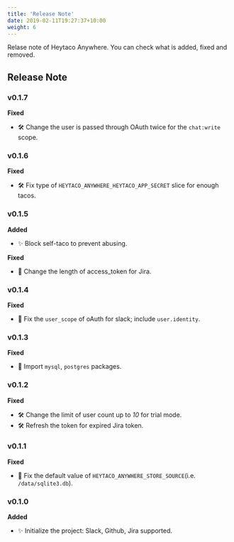 ```yaml
---
title: 'Release Note'
date: 2019-02-11T19:27:37+10:00
weight: 6
---
```


Relase note of Heytaco Anywhere. You can check what is added, fixed and removed.

## Release Note

### v0.1.7

**Fixed**

* 🛠  Change the user is passed through OAuth twice for the `chat:write` scope.

### v0.1.6

**Fixed**

* 🛠  Fix type of `HEYTACO_ANYWHERE_HEYTACO_APP_SECRET` slice for enough tacos.

### v0.1.5

**Added**

* ✨  Block self-taco to prevent abusing.

**Fixed**

* 🐛  Change the length of access_token for Jira.

### v0.1.4

**Fixed**

* 🐛 Fix the `user_scope` of oAuth for slack; include `user.identity`.

### v0.1.3

**Fixed**

* 🐛 Import `mysql`, `postgres` packages.


### v0.1.2

**Fixed**

* 🛠 Change the limit of user count up to *10* for trial mode.
* 🛠 Refresh the token for expired Jira token.

### v0.1.1

**Fixed**

* 🐛 Fix the default value of `HEYTACO_ANYWHERE_STORE_SOURCE`(i.e. `/data/sqlite3.db`).

### v0.1.0

**Added**

* ✨ Initialize the project: Slack, Github, Jira supported.
